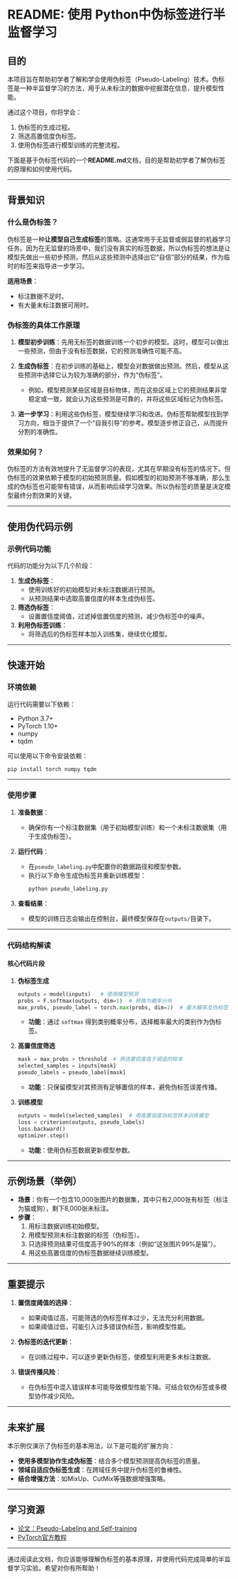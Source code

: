 
# README: 使用 Python中伪标签进行半监督学习

## 目的

本项目旨在帮助初学者了解和学会使用伪标签（Pseudo-Labeling）技术。伪标签是一种半监督学习的方法，用于从未标注的数据中挖掘潜在信息，提升模型性能。

通过这个项目，你将学会：
1. 伪标签的生成过程。
2. 筛选高置信度伪标签。
3. 使用伪标签进行模型训练的完整流程。

下面是基于伪标签代码的一个**README.md**文档，目的是帮助初学者了解伪标签的原理和如何使用代码。

---

## 背景知识

### 什么是伪标签？
伪标签是一种**让模型自己生成标签**的策略。这通常用于无监督或弱监督的机器学习任务。因为在无监督的场景中，我们没有真实的标签数据，所以伪标签的想法是让模型先做出一些初步预测，然后从这些预测中选择出它“自信”部分的结果，作为临时的标签来指导进一步学习。

**适用场景**：
- 标注数据不足时。
- 有大量未标注数据可用时。

### 伪标签的具体工作原理
1. **模型初步训练**：先用无标签的数据训练一个初步的模型。这时，模型可以做出一些预测，但由于没有标签数据，它的预测准确性可能不高。
  
2. **生成伪标签**：在初步训练的基础上，模型会对数据做出预测。然后，模型从这些预测中选择它认为较为准确的部分，作为“伪标签”。
   - 例如，模型预测某些区域是目标物体，而在这些区域上它的预测结果非常稳定或一致，就会认为这些预测是可靠的，并将这些区域标记为伪标签。

3. **进一步学习**：利用这些伪标签，模型继续学习和改进。伪标签帮助模型找到学习方向，相当于提供了一个“自我引导”的参考。模型逐步修正自己，从而提升分割的准确性。

### 效果如何？
伪标签的方法有效地提升了无监督学习的表现，尤其在早期没有标签的情况下。但伪标签的效果依赖于模型的初始预测质量。假如模型的初始预测不够准确，那么生成的伪标签也可能带有错误，从而影响后续学习效果。所以伪标签的质量是决定模型最终分割效果的关键。



---

## 使用伪代码示例

### 示例代码功能

代码的功能分为以下几个阶段：
1. **生成伪标签**：
   - 使用训练好的初始模型对未标注数据进行预测。
   - 从预测结果中选取高置信度的样本生成伪标签。
2. **筛选伪标签**：
   - 设置置信度阈值，过滤掉低置信度的预测，减少伪标签中的噪声。
3. **利用伪标签训练**：
   - 将筛选后的伪标签样本加入训练集，继续优化模型。

---

## 快速开始

### 环境依赖

运行代码需要以下依赖：
- Python 3.7+
- PyTorch 1.10+
- numpy
- tqdm

可以使用以下命令安装依赖：
```bash
pip install torch numpy tqdm
```

---

### 使用步骤

1. **准备数据**：
   - 确保你有一个标注数据集（用于初始模型训练）和一个未标注数据集（用于生成伪标签）。

2. **运行代码**：
   - 在`pseudo_labeling.py`中配置你的数据路径和模型参数。
   - 执行以下命令生成伪标签并重新训练模型：
     ```bash
     python pseudo_labeling.py
     ```

3. **查看结果**：
   - 模型的训练日志会输出在控制台，最终模型保存在`outputs/`目录下。

---

### 代码结构解读

#### 核心代码片段

1. **伪标签生成**
   ```python
   outputs = model(inputs)   # 使用模型预测
   probs = F.softmax(outputs, dim=1)  # 转换为概率分布
   max_probs, pseudo_label = torch.max(probs, dim=1)  # 最大概率及伪标签
   ```

   - **功能**：通过 `softmax` 得到类别概率分布，选择概率最大的类别作为伪标签。

2. **高置信度筛选**
   ```python
   mask = max_probs > threshold  # 筛选置信度高于阈值的样本
   selected_samples = inputs[mask]
   pseudo_labels = pseudo_label[mask]
   ```

   - **功能**：只保留模型对其预测有足够置信的样本，避免伪标签误差传播。

3. **训练模型**
   ```python
   outputs = model(selected_samples)  # 用高置信度伪标签样本训练模型
   loss = criterion(outputs, pseudo_labels)
   loss.backward()
   optimizer.step()
   ```

   - **功能**：使用伪标签数据更新模型参数。

---

## 示例场景（举例）

- **场景**：你有一个包含10,000张图片的数据集，其中只有2,000张有标签（标注为猫或狗），剩下8,000张未标注。
- **步骤**：
  1. 用标注数据训练初始模型。
  2. 用模型预测未标注数据的标签（伪标签）。
  3. 只选择预测结果可信度高于90%的样本（例如“这张图片99%是猫”）。
  4. 用这些高置信度的伪标签数据继续训练模型。

---

## 重要提示

1. **置信度阈值的选择**：
   - 如果阈值过高，可能筛选的伪标签样本过少，无法充分利用数据。
   - 如果阈值过低，可能引入过多错误伪标签，影响模型性能。

2. **伪标签的迭代更新**：
   - 在训练过程中，可以逐步更新伪标签，使模型利用更多未标注数据。

3. **错误传播风险**：
   - 在伪标签中混入错误样本可能导致模型性能下降。可结合软伪标签或多模型协作减少风险。

---

## 未来扩展

本示例仅演示了伪标签的基本用法，以下是可能的扩展方向：
- **使用多模型协作生成伪标签**：结合多个模型预测提高伪标签的质量。
- **领域自适应伪标签生成**：在跨域任务中提升伪标签的鲁棒性。
- **结合增强方法**：如MixUp、CutMix等强数据增强策略。

---

## 学习资源

- [论文：Pseudo-Labeling and Self-training](https://arxiv.org/abs/1905.13736)
- [PyTorch官方教程](https://pytorch.org/tutorials/)

---

通过阅读此文档，你应该能够理解伪标签的基本原理，并使用代码完成简单的半监督学习实验。希望对你有所帮助！
